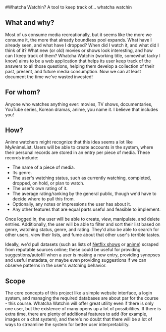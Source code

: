 #Whatcha Watchin? A tool to keep track of... whatcha watchin

## What and why?
Most of us consume media recreationally, but it seems like the more we consume it, the more that already boundless pool expands. What have I already seen, and what have I dropped? When did I watch it, and what did I think of it? What new (or old) movies or shows look interesting, and how can I keep track of them? Whatcha Watchin (working title, somewhat tacky I know) aims to be a web application that helps its user keep track of the answers to all those questions, helping them develop a collection of their past, present, and future media consumption. Now we can at least document the time we've ~~wasted~~ invested!

## For whom?
Anyone who watches anything ever: movies, TV shows, documentaries, YouTube series, Korean dramas, anime, you name it. I believe that includes you!

## How?
Anime watchers might recognize that this idea seems a lot like MyAnimeList. Users will be able to create accounts in the system, where their personal records are stored in an entry per piece of media. These records include:
- The name of a piece of media.
- Its genre.
- The user's watching status, such as currently watching, completed, dropped, on hold, or plan to watch.
- The user's own rating of it.
- The average rating/ranking by the general public, though we'd have to decide where to pull this from.
- Optionally, any notes or impressions the user has about it.
- Any other features that are equal parts useful and feasible to implement.

Once logged in, the user will be able to create, view, manipulate, and delete entries. Additionally, the user will be able to filter and sort their list based on genre, watching status, genre, and rating. They'd also be able to search for other users, view their lists, and fume about that other user's terrible tastes.

Ideally, we'd pull datasets (such as lists of [Netflix shows](https://www.kaggle.com/shivamb/netflix-shows) or [anime](https://www.kaggle.com/marlesson/myanimelist-dataset-animes-profiles-reviews)) scraped from reputable sources online; these could be useful for providing suggestions/autofill when a user is making a new entry, providing synopses and useful metadata, or maybe even providing suggestions if we can observe patterns in the user's watching behavior.

## Scope
The core concepts of this project like a simple website interface, a login system, and managing the required databases are about par for the course - this course. Whatcha Watchin will offer great utility even if there is only one user, but the existence of many opens up a lot of possibilities. If there is extra time, there are plenty of additional features to add (for example, images or a chat system), and there's no doubt that there will be a lot of ways to streamline the system for better user interpretability. 
